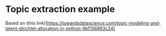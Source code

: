 # Topic extraction example

Based on (this link)[https://towardsdatascience.com/topic-modeling-and-latent-dirichlet-allocation-in-python-9bf156893c24]
